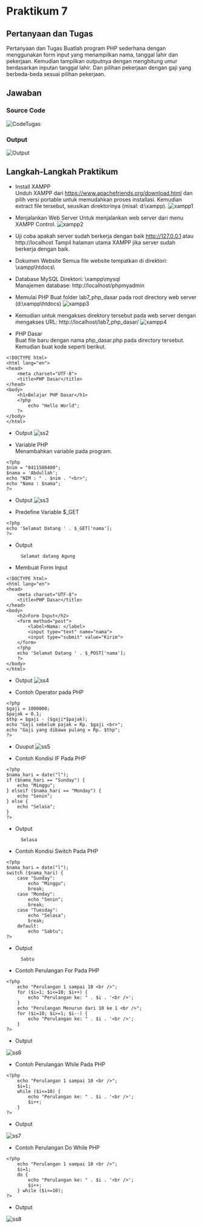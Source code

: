 # Praktikum 7
## Pertanyaan dan Tugas
Pertanyaan dan Tugas
Buatlah program PHP sederhana dengan menggunakan form input yang menampilkan
nama, tanggal lahir dan pekerjaan. Kemudian tampilkan outputnya dengan menghitung
umur berdasarkan inputan tanggal lahir. Dan pilihan pekerjaan dengan gaji yang
berbeda-beda sesuai pilihan pekerjaan.
## Jawaban 
### Source Code
![CodeTugas](/image/CodeTugas.png)

### Output
![Output](/image/Tugas.png)

## Langkah-Langkah Praktikum
- Install XAMPP <br>
Unduh XAMPP dari https://www.apachefriends.org/download.html dan pilih versi
portable untuk memudahkan proses installasi. Kemudian extract file tersebut, seusikan
direktorinya (misal: d:\xampp).
![xampp1](/image/xampp1.png)

- Menjalankan Web Server
Untuk menjalankan web server dari menu XAMPP Control.
![xampp2](/image/xampp2.png)

- Uji coba apakah server sudah berkerja dengan baik
http://127.0.0.1 atau http://localhost
Tampil halaman utama XAMPP jika server sudah berkerja dengan baik.

- Dokumen Website
Semua file website tempatkan di direktori: \xampp\htdocs\

- Database MySQL
Direktori: \xampp\mysql\
Manajemen database: http://localhost/phpmyadmin

- Memulai PHP
Buat folder lab7_php_dasar pada root directory web server (d:\xampp\htdocs)
![xampp3](/image/xampp3.png)

- Kemudian untuk mengakses direktory tersebut pada web server dengan mengakses URL:
http://localhost/lab7_php_dasar/
![xampp4](/image/xampp4.png)

- PHP Dasar<br>
Buat file baru dengan nama php_dasar.php pada directory tersebut. Kemudian buat
kode seperti berikut.
```
<!DOCTYPE html>
<html lang="en">
<head>
    <meta charset="UTF-8">
    <title>PHP Dasar</title>
</head>
<body>
    <h1>Belajar PHP Dasar</h1>
    <?php
        echo "Hello World";
    ?>
</body>
</html>
```
- Output
![ss2](/image/ss2.png)

- Variable PHP<br>
Menambahkan variable pada program.
```
<?php
$nim = "0411500400";
$nama = 'Abdullah';
echo "NIM : " . $nim . "<br>";
echo "Nama : $nama";
?>
```
- Output
![ss3](/image/ss3.png)

- Predefine Variable $_GET
```
<?php
echo 'Selamat Datang ' . $_GET['nama'];
?>
```
- Output

        Selamat datang Agung

- Membuat Form Input
```
<!DOCTYPE html>
<html lang="en">
<head>
    <meta charset="UTF-8">
    <title>PHP Dasar</title>
</head>
<body>
    <h2>Form Input</h2>
    <form method="post">
        <label>Nama: </label>
        <input type="text" name="nama">
        <input type="submit" value="Kirim">
    </form>
    <?php
    echo 'Selamat Datang ' . $_POST['nama'];
    ?>
</body>
</html>
```
- Output
![ss4](/image/ss4.png)

-  Contoh Operator pada PHP
```
<?php
$gaji = 1000000;
$pajak = 0.1;
$thp = $gaji - ($gaji*$pajak);
echo "Gaji sebelum pajak = Rp. $gaji <br>";
echo "Gaji yang dibawa pulang = Rp. $thp";
?>
```
- Ouuput
![ss5](/image/ss5.png)

- Contoh Kondisi IF Pada PHP
```
<?php
$nama_hari = date("l");
if ($nama_hari == "Sunday") {
    echo "Minggu";
} elseif ($nama_hari == "Monday") {
    echo "Senin";
} else {
    echo "Selasa";
}
?>
```
- Output 

        Selasa

-  Contoh Kondisi Switch Pada PHP
```
<?php
$nama_hari = date("l");
switch ($nama_hari) {
    case "Sunday":
        echo "Minggu";
        break;
    case "Monday":
        echo "Senin";
        break;
    case "Tuesday":
        echo "Selasa";
        break;
    default:
        echo "Sabtu";
?>
```
- Output

        Sabtu

- Contoh Perulangan For Pada PHP
```
<?php
    echo "Perulangan 1 sampai 10 <br />";
    for ($i=1; $i<=10; $i++) {
        echo "Perulangan ke: " . $i . '<br />';
    }
    echo "Perulangan Menurun dari 10 ke 1 <br />";
    for ($i=10; $i>=1; $i--) {
        echo "Perulangan ke: " . $i . '<br />';
    }
?>
```
- Output

![ss6](/image/ss6.png)

- Contoh Perulangan While Pada PHP 
```
<?php
    echo "Perulangan 1 sampai 10 <br />";
    $i=1;
    while ($i<=10) {
        echo "Perulangan ke: " . $i . '<br />';
        $i++;
    }
?>
```
- Output

![ss7](/image/ss7.png)

- Contoh Perulangan Do While PHP
```
<?php
    echo "Perulangan 1 sampai 10 <br />";
    $i=1;
    do {
        echo "Perulangan ke: " . $i . '<br />';
        $i++;
    } while ($i<=10);
?>
```
- Output

![ss8](/image/ss7.png)